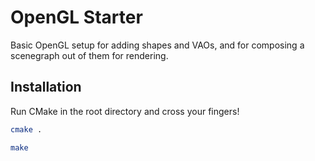 # OpenGL Starter

Basic OpenGL setup for adding shapes and VAOs, and for composing a scenegraph out of them for rendering.

## Installation

Run CMake in the root directory and cross your fingers! 

```bash
cmake .
```
```bash
make
```
